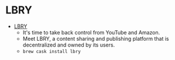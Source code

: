 # LBRY
- [LBRY](https://lbry.com/)
  -  It's time to take back control from YouTube and Amazon.
  - Meet LBRY, a content sharing and publishing platform that is decentralized and owned by its users.
  - `brew cask install lbry`

